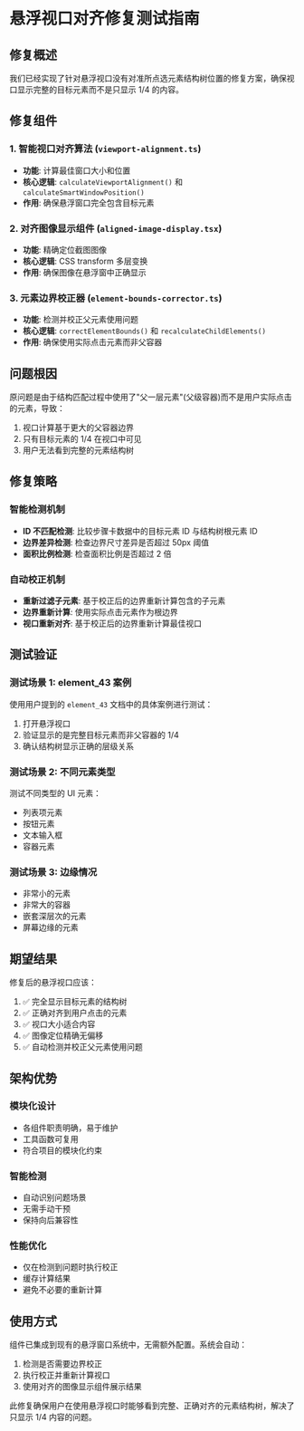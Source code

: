 # 悬浮视口对齐修复测试指南

## 修复概述

我们已经实现了针对悬浮视口没有对准所点选元素结构树位置的修复方案，确保视口显示完整的目标元素而不是只显示 1/4 的内容。

## 修复组件

### 1. 智能视口对齐算法 (`viewport-alignment.ts`)

- **功能**: 计算最佳窗口大小和位置
- **核心逻辑**: `calculateViewportAlignment()` 和 `calculateSmartWindowPosition()`
- **作用**: 确保悬浮窗口完全包含目标元素

### 2. 对齐图像显示组件 (`aligned-image-display.tsx`)

- **功能**: 精确定位截图图像
- **核心逻辑**: CSS transform 多层变换
- **作用**: 确保图像在悬浮窗中正确显示

### 3. 元素边界校正器 (`element-bounds-corrector.ts`)

- **功能**: 检测并校正父元素使用问题
- **核心逻辑**: `correctElementBounds()` 和 `recalculateChildElements()`
- **作用**: 确保使用实际点击元素而非父容器

## 问题根因

原问题是由于结构匹配过程中使用了"父一层元素"(父级容器)而不是用户实际点击的元素，导致：

1. 视口计算基于更大的父容器边界
2. 只有目标元素的 1/4 在视口中可见
3. 用户无法看到完整的元素结构树

## 修复策略

### 智能检测机制

- **ID 不匹配检测**: 比较步骤卡数据中的目标元素 ID 与结构树根元素 ID
- **边界差异检测**: 检查边界尺寸差异是否超过 50px 阈值
- **面积比例检测**: 检查面积比例是否超过 2 倍

### 自动校正机制

- **重新过滤子元素**: 基于校正后的边界重新计算包含的子元素
- **边界重新计算**: 使用实际点击元素作为根边界
- **视口重新对齐**: 基于校正后的边界重新计算最佳视口

## 测试验证

### 测试场景 1: element_43 案例

使用用户提到的 `element_43` 文档中的具体案例进行测试：

1. 打开悬浮视口
2. 验证显示的是完整目标元素而非父容器的 1/4
3. 确认结构树显示正确的层级关系

### 测试场景 2: 不同元素类型

测试不同类型的 UI 元素：

- 列表项元素
- 按钮元素
- 文本输入框
- 容器元素

### 测试场景 3: 边缘情况

- 非常小的元素
- 非常大的容器
- 嵌套深层次的元素
- 屏幕边缘的元素

## 期望结果

修复后的悬浮视口应该：

1. ✅ 完全显示目标元素的结构树
2. ✅ 正确对齐到用户点击的元素
3. ✅ 视口大小适合内容
4. ✅ 图像定位精确无偏移
5. ✅ 自动检测并校正父元素使用问题

## 架构优势

### 模块化设计

- 各组件职责明确，易于维护
- 工具函数可复用
- 符合项目的模块化约束

### 智能检测

- 自动识别问题场景
- 无需手动干预
- 保持向后兼容性

### 性能优化

- 仅在检测到问题时执行校正
- 缓存计算结果
- 避免不必要的重新计算

## 使用方式

组件已集成到现有的悬浮窗口系统中，无需额外配置。系统会自动：

1. 检测是否需要边界校正
2. 执行校正并重新计算视口
3. 使用对齐的图像显示组件展示结果

此修复确保用户在使用悬浮视口时能够看到完整、正确对齐的元素结构树，解决了只显示 1/4 内容的问题。
